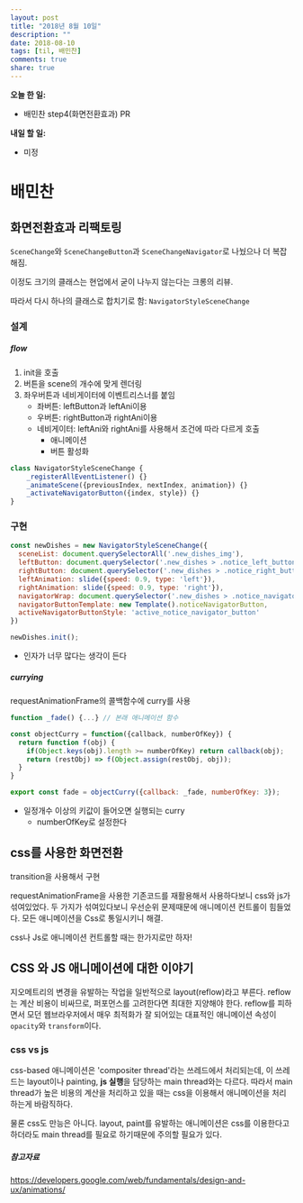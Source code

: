 ```yaml
---
layout: post
title: "2018년 8월 10일"
description: ""
date: 2018-08-10
tags: [til, 배민찬]
comments: true
share: true
---
```


**오늘 한 일:**

* 배민찬 step4(화면전환효과) PR

**내일 할 일:**

* 미정

# 배민찬

## 화면전환효과 리팩토링

`SceneChange`와 `SceneChangeButton`과 `SceneChangeNavigator`로 나눴으나 더 복잡해짐.

이정도 크기의 클래스는 현업에서 굳이 나누지 않는다는 크롱의 리뷰.

따라서 다시 하나의 클래스로 합치기로 함: `NavigatorStyleSceneChange`

### 설계

##### flow

1. init을 호출
2. 버튼을 scene의 개수에 맞게 렌더링
3. 좌우버튼과 네비게이터에 이벤트리스너를 붙임
   * 좌버튼: leftButton과 leftAni이용
   * 우버튼: rightButton과 rightAni이용
   * 네비게이터: leftAni와 rightAni를 사용해서 조건에 따라 다르게 호출
     * 애니메이션
     * 버튼 활성화

```javascript
class NavigatorStyleSceneChange {
    _registerAllEventListener() {}
    _animateScene({previousIndex, nextIndex, animation}) {}
    _activateNavigatorButton({index, style}) {}
}
```

### 구현

```javascript
const newDishes = new NavigatorStyleSceneChange({
  sceneList: document.querySelectorAll('.new_dishes_img'),
  leftButton: document.querySelector('.new_dishes > .notice_left_button'),
  rightButton: document.querySelector('.new_dishes > .notice_right_button'),
  leftAnimation: slide({speed: 0.9, type: 'left'}),
  rightAnimation: slide({speed: 0.9, type: 'right'}),
  navigatorWrap: document.querySelector('.new_dishes > .notice_navigator_wrap'),
  navigatorButtonTemplate: new Template().noticeNavigatorButton,
  activeNavigatorButtonStyle: 'active_notice_navigator_button'
})

newDishes.init();
```

* 인자가 너무 많다는 생각이 든다

##### currying

requestAnimationFrame의 콜백함수에 curry를 사용

```javascript
function _fade() {...} // 본래 애니메이션 함수

const objectCurry = function({callback, numberOfKey}) {
  return function f(obj) {
    if(Object.keys(obj).length >= numberOfKey) return callback(obj);
    return (restObj) => f(Object.assign(restObj, obj));
  }
}

export const fade = objectCurry({callback: _fade, numberOfKey: 3});
```

* 일정개수 이상의 키값이 들어오면 실행되는 curry
  * numberOfKey로 설정한다

## css를 사용한 화면전환

transition을 사용해서 구현

requestAnimationFrame을 사용한 기존코드를 재활용해서 사용하다보니 css와 js가 섞여있었다. 두 가지가 섞여있다보니 우선순위 문제때문에 애니메이션 컨트롤이 힘들었다. 모든 애니메이션을 Css로 통일시키니 해결.

css나 Js로 애니메이션 컨트롤할 때는 한가지로만 하자!

## CSS 와 JS 애니메이션에 대한 이야기

지오메트리의 변경을 유발하는 작업을 일반적으로 layout(reflow)라고 부른다. reflow는 계산 비용이 비싸므로, 퍼포먼스를 고려한다면 최대한 지양해야 한다. reflow를 피하면서 모던 웹브라우저에서 매우 최적화가 잘 되어있는 대표적인 애니메이션 속성이 `opacity`와 `transform`이다.

### css vs js

css-based 애니메이션은 'compositer thread'라는 쓰레드에서 처리되는데, 이 쓰레드는 layout이나 painting, **js 실행**을 담당하는 main thread와는 다르다. 따라서 main thread가 높은 비용의 계산을 처리하고 있을 때는 css을 이용해서 애니메이션을 처리하는게 바람직하다.

물론 css도 만능은 아니다. layout, paint를 유발하는 애니메이션은 css를 이용한다고 하더라도 main thread를 필요로 하기때문에 주의할 필요가 있다.

##### 참고자료

https://developers.google.com/web/fundamentals/design-and-ux/animations/